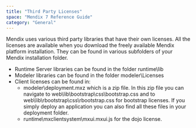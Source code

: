 ```yaml
---
title: "Third Party Licenses"
space: "Mendix 7 Reference Guide"
category: "General"
---
```



Mendix uses various third party libraries that have their own licenses. All the licenses are available when you download the freely available Mendix platform installation. They can be found in various subfolders of your Mendix installation folder.

*   Runtime Server libraries can be found in the folder runtime\lib
*   Modeler libraries can be found in the folder modeler\Licenses
*   Client licenses can be found in:
    *   modeler\deployment.mxz which is a zip file. In this zip file you can navigate to web\lib\bootstrap\css\bootstrap.css and to web\lib\rbootstrap\css\rbootstrap.css for bootstrap licenses. If you simply deploy an application you can also find all these files in your deployment folder.
    *   runtime\mxclientsystem\mxui.mxui.js for the dojo license.
